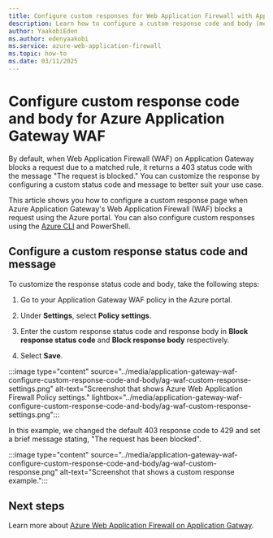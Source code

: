```yaml
---
title: Configure custom responses for Web Application Firewall with Application Gateway 
description: Learn how to configure a custom response code and body (message) when Azure Web Application Firewall blocks a request.
author: YaakobiEden  
ms.author: edenyaakobi
ms.service: azure-web-application-firewall
ms.topic: how-to
ms.date: 03/11/2025
---
```



# Configure custom response code and body for Azure Application Gateway WAF


By default, when Web Application Firewall (WAF) on Application Gateway blocks a request due to a matched rule, it returns a 403 status code with the message "The request is blocked." You can customize the response by configuring a custom status code and message to better suit your use case.

This article shows you how to configure a custom response page when Azure Application Gateway's Web Application Firewall (WAF) blocks a request using the Azure portal. You can also configure custom responses using the [Azure CLI](/cli/azure/network/application-gateway/waf-policy/policy-setting) and PowerShell. 

## Configure a custom response status code and message

To customize the response status code and body, take the following steps:

1. Go to your Application Gateway WAF policy in the Azure portal.

1. Under **Settings**, select **Policy settings**.

1. Enter the custom response status code and response body in **Block response status code** and **Block response body** respectively.

1. Select **Save**.


  :::image type="content" source="../media/application-gateway-waf-configure-custom-response-code-and-body/ag-waf-custom-response-settings.png" alt-text="Screenshot that shows Azure Web Application Firewall Policy settings."  lightbox="../media/application-gateway-waf-configure-custom-response-code-and-body/ag-waf-custom-response-settings.png":::

In this example, we changed the default 403 response code to 429 and set a brief message stating, "The request has been blocked".

:::image type="content" source="../media/application-gateway-waf-configure-custom-response-code-and-body/ag-waf-custom-response.png" alt-text="Screenshot that shows a custom response example.":::


## Next steps

Learn more about [Azure Web Application Firewall on Application Gatway](../ag/ag-overview.md).
